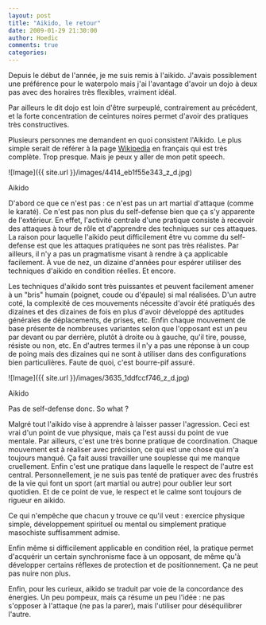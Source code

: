 ```yaml
---
layout: post
title: "Aikido, le retour"
date: 2009-01-29 21:30:00
author: Hoedic
comments: true
categories: 
---
```



Depuis le début de l'année, je me suis remis à l'aikido. J'avais possiblement une préférence pour le waterpolo mais j'ai l'avantage d'avoir un dojo à deux pas avec des horaires très flexibles, vraiment idéal.

Par ailleurs le dit dojo est loin d'être surpeuplé, contrairement au précédent, et la forte concentration de ceintures noires permet d'avoir des pratiques très constructives.

Plusieurs personnes me demandent en quoi consistent l'Aikido. Le plus simple serait de référer à la page [Wikipedia](http://fr.wikipedia.org/wiki/A%C3%AFkido) en français qui est très complète. Trop presque. Mais je peux y aller de mon petit speech.


![Image]({{ site.url }}/images/4414_eb1f55e343_z_d.jpg)
<div class="photoattrib">Aikido</div>



D'abord ce que ce n'est pas : ce n'est pas un art martial d'attaque (comme le karaté). Ce n'est pas non plus du self-defense bien que ça s'y apparente de l'extérieur. En effet, l'activité centrale d'une pratique consiste à recevoir des attaques à tour de rôle et d'apprendre des techniques sur ces attaques. La raison pour laquelle l'aikido peut difficilement être vu comme du self-defense est que les attaques pratiquées ne sont pas très réalistes. Par ailleurs, il n'y a pas un pragmatisme visant à rendre à ça applicable facilement. À vue de nez, un dizaine d'années pour espérer utiliser des techniques d'aikido en condition réelles. Et encore.

Les techniques d'aikido sont très puissantes et peuvent facilement amener à un "bris" humain (poignet, coude ou d'épaule) si mal réalisées. D'un autre coté, la complexité de ces mouvements nécessite d'avoir été pratiqués des dizaines et des dizaines de fois en plus d'avoir développé des aptitudes générales de déplacements, de prises, etc. Enfin chaque mouvement de base présente de nombreuses variantes selon que l'opposant est un peu par devant ou par derrière, plutôt à droite ou à gauche, qu'il tire, pousse, résiste ou non, etc. En d'autres termes il n'y a pas une réponse à un coup de poing mais des dizaines qui ne sont à utiliser dans des configurations bien particulières. Faute de quoi, c'est bourre-pif assuré.


![Image]({{ site.url }}/images/3635_1ddfccf746_z_d.jpg)
<div class="photoattrib">Aikido</div>



Pas de self-defense donc. So what ?

Malgré tout l'aikido vise à apprendre à laisser passer l'agression. Ceci est vrai d'un point de vue physique, mais ça l'est aussi du point de vue mentale. Par ailleurs, c'est une très bonne pratique de coordination. Chaque mouvement est à réaliser avec précision, ce qui est une chose qui m'a toujours manqué. Ça fait aussi travailler une souplesse qui me manque cruellement. Enfin c'est une pratique dans laquelle le respect de l'autre est central. Personnellement, je ne suis pas tenté de pratiquer avec des frustrés de la vie qui font un sport (art martial ou autre) pour oublier leur sort quotidien. Et de ce point de vue, le respect et le calme sont toujours de rigueur en aikido.

Ce qui n'empêche que chacun y trouve ce qu'il veut : exercice physique simple, développement spirituel ou mental ou simplement pratique masochiste suffisamment admise.

Enfin même si difficilement applicable en condition réel, la pratique permet d'acquérir un certain synchronisme face à un opposant, de même qu'à développer certains réflexes de protection et de positionnement. Ça ne peut pas nuire non plus.

Enfin, pour les curieux, aikido se traduit par voie de la concordance des énergies. Un peu pompeux, mais ça résume un peu l'idée : ne pas s'opposer à l'attaque (ne pas la parer), mais l'utiliser pour déséquilibrer l'autre.